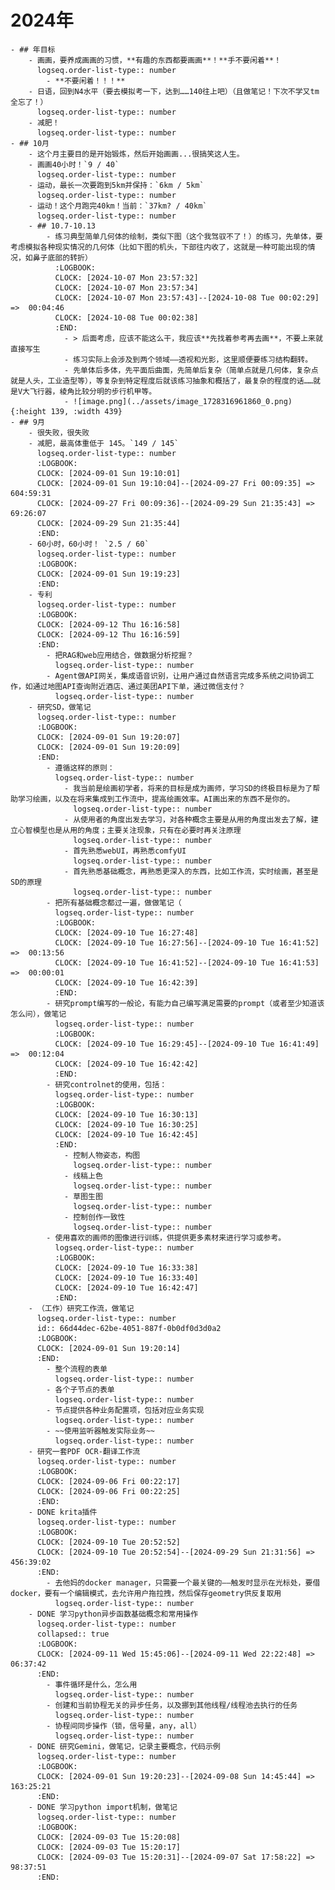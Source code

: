 # 2024年
	- ## 年目标
		- 画画，要养成画画的习惯，**有趣的东西都要画画**！**手不要闲着**！
		  logseq.order-list-type:: number
			- **不要闲着！！！**
		- 日语，回到N4水平（要去模拟考一下，达到……140往上吧）（且做笔记！下次不学又tm全忘了！）
		  logseq.order-list-type:: number
		- 减肥！
		  logseq.order-list-type:: number
	- ## 10月
		- 这个月主要目的是开始锻炼，然后开始画画...很搞笑这人生。
		- 画画40小时！`9 / 40`
		  logseq.order-list-type:: number
		- 运动，最长一次要跑到5km并保持：`6km / 5km`
		  logseq.order-list-type:: number
		- 运动！这个月跑完40km！当前：`37km? / 40km`
		  logseq.order-list-type:: number
		- ## 10.7-10.13
			- 练习典型简单几何体的绘制，类似下图（这个我驾驭不了！）的练习，先单体，要考虑模拟各种现实情况的几何体（比如下图的机头，下部往内收了，这就是一种可能出现的情况，如鼻子底部的转折）
			  :LOGBOOK:
			  CLOCK: [2024-10-07 Mon 23:57:32]
			  CLOCK: [2024-10-07 Mon 23:57:34]
			  CLOCK: [2024-10-07 Mon 23:57:43]--[2024-10-08 Tue 00:02:29] =>  00:04:46
			  CLOCK: [2024-10-08 Tue 00:02:38]
			  :END:
				- > 后面考虑，应该不能这么干，我应该**先找着参考再去画**，不要上来就直接写生
				- 练习实际上会涉及到两个领域——透视和光影，这里顺便要练习结构翻转。
				- 先单体后多体，先平面后曲面，先简单后复杂（简单点就是几何体，复杂点就是人头，工业造型等），等复杂到特定程度后就该练习抽象和概括了，最复杂的程度的话……就是V大飞行器，棱角比较分明的步行机甲等。
				- ![image.png](../assets/image_1728316961860_0.png){:height 139, :width 439}
	- ## 9月
		- 很失败，很失败
		- 减肥，最高体重低于 145。`149 / 145`
		  logseq.order-list-type:: number
		  :LOGBOOK:
		  CLOCK: [2024-09-01 Sun 19:10:01]
		  CLOCK: [2024-09-01 Sun 19:10:04]--[2024-09-27 Fri 00:09:35] =>  604:59:31
		  CLOCK: [2024-09-27 Fri 00:09:36]--[2024-09-29 Sun 21:35:43] =>  69:26:07
		  CLOCK: [2024-09-29 Sun 21:35:44]
		  :END:
		- 60小时，60小时！ `2.5 / 60`
		  logseq.order-list-type:: number
		  :LOGBOOK:
		  CLOCK: [2024-09-01 Sun 19:19:23]
		  :END:
		- 专利
		  logseq.order-list-type:: number
		  :LOGBOOK:
		  CLOCK: [2024-09-12 Thu 16:16:58]
		  CLOCK: [2024-09-12 Thu 16:16:59]
		  :END:
			- 把RAG和web应用结合，做数据分析挖掘？
			  logseq.order-list-type:: number
			- Agent做API网关，集成语音识别，让用户通过自然语言完成多系统之间协调工作，如通过地图API查询附近酒店、通过美团API下单，通过微信支付？
			  logseq.order-list-type:: number
		- 研究SD，做笔记
		  logseq.order-list-type:: number
		  :LOGBOOK:
		  CLOCK: [2024-09-01 Sun 19:20:07]
		  CLOCK: [2024-09-01 Sun 19:20:09]
		  :END:
			- 遵循这样的原则：
			  logseq.order-list-type:: number
				- 我当前是绘画初学者，将来的目标是成为画师，学习SD的终极目标是为了帮助学习绘画，以及在将来集成到工作流中，提高绘画效率。AI画出来的东西不是你的。
				  logseq.order-list-type:: number
				- 从使用者的角度出发去学习，对各种概念主要是从用的角度出发去了解，建立心智模型也是从用的角度；主要关注现象，只有在必要时再关注原理
				  logseq.order-list-type:: number
				- 首先熟悉webUI，再熟悉comfyUI
				  logseq.order-list-type:: number
				- 首先熟悉基础概念，再熟悉更深入的东西，比如工作流，实时绘画，甚至是SD的原理
				  logseq.order-list-type:: number
			- 把所有基础概念都过一遍，做做笔记（
			  logseq.order-list-type:: number
			  :LOGBOOK:
			  CLOCK: [2024-09-10 Tue 16:27:48]
			  CLOCK: [2024-09-10 Tue 16:27:56]--[2024-09-10 Tue 16:41:52] =>  00:13:56
			  CLOCK: [2024-09-10 Tue 16:41:52]--[2024-09-10 Tue 16:41:53] =>  00:00:01
			  CLOCK: [2024-09-10 Tue 16:42:39]
			  :END:
			- 研究prompt编写的一般论，有能力自己编写满足需要的prompt（或者至少知道该怎么问），做笔记
			  logseq.order-list-type:: number
			  :LOGBOOK:
			  CLOCK: [2024-09-10 Tue 16:29:45]--[2024-09-10 Tue 16:41:49] =>  00:12:04
			  CLOCK: [2024-09-10 Tue 16:42:42]
			  :END:
			- 研究controlnet的使用，包括：
			  logseq.order-list-type:: number
			  :LOGBOOK:
			  CLOCK: [2024-09-10 Tue 16:30:13]
			  CLOCK: [2024-09-10 Tue 16:30:25]
			  CLOCK: [2024-09-10 Tue 16:42:45]
			  :END:
				- 控制人物姿态，构图
				  logseq.order-list-type:: number
				- 线稿上色
				  logseq.order-list-type:: number
				- 草图生图
				  logseq.order-list-type:: number
				- 控制创作一致性
				  logseq.order-list-type:: number
			- 使用喜欢的画师的图像进行训练，供提供更多素材来进行学习或参考。
			  logseq.order-list-type:: number
			  :LOGBOOK:
			  CLOCK: [2024-09-10 Tue 16:33:38]
			  CLOCK: [2024-09-10 Tue 16:33:40]
			  CLOCK: [2024-09-10 Tue 16:42:47]
			  :END:
		- （工作）研究工作流，做笔记
		  logseq.order-list-type:: number
		  id:: 66d44dec-62be-4051-887f-0b0df0d3d0a2
		  :LOGBOOK:
		  CLOCK: [2024-09-01 Sun 19:20:14]
		  :END:
			- 整个流程的表单
			  logseq.order-list-type:: number
			- 各个子节点的表单
			  logseq.order-list-type:: number
			- 节点提供各种业务配置项，包括对应业务实现
			  logseq.order-list-type:: number
			- ~~使用监听器触发实际业务~~
			  logseq.order-list-type:: number
		- 研究一套PDF OCR-翻译工作流
		  logseq.order-list-type:: number
		  :LOGBOOK:
		  CLOCK: [2024-09-06 Fri 00:22:17]
		  CLOCK: [2024-09-06 Fri 00:22:25]
		  :END:
		- DONE krita插件
		  logseq.order-list-type:: number
		  :LOGBOOK:
		  CLOCK: [2024-09-10 Tue 20:52:52]
		  CLOCK: [2024-09-10 Tue 20:52:54]--[2024-09-29 Sun 21:31:56] =>  456:39:02
		  :END:
			- 去他妈的docker manager，只需要一个最关键的——触发时显示在光标处，要借docker，要有一个编辑模式，去允许用户拖拉拽，然后保存geometry供反复取用
			  logseq.order-list-type:: number
		- DONE 学习python异步函数基础概念和常用操作
		  logseq.order-list-type:: number
		  collapsed:: true
		  :LOGBOOK:
		  CLOCK: [2024-09-11 Wed 15:45:06]--[2024-09-11 Wed 22:22:48] =>  06:37:42
		  :END:
			- 事件循环是什么，怎么用
			  logseq.order-list-type:: number
			- 创建和当前协程无关的异步任务，以及挪到其他线程/线程池去执行的任务
			  logseq.order-list-type:: number
			- 协程间同步操作（锁，信号量，any，all）
			  logseq.order-list-type:: number
		- DONE 研究Gemini，做笔记，记录主要概念，代码示例
		  logseq.order-list-type:: number
		  :LOGBOOK:
		  CLOCK: [2024-09-01 Sun 19:20:23]--[2024-09-08 Sun 14:45:44] =>  163:25:21
		  :END:
		- DONE 学习python import机制，做笔记
		  logseq.order-list-type:: number
		  :LOGBOOK:
		  CLOCK: [2024-09-03 Tue 15:20:08]
		  CLOCK: [2024-09-03 Tue 15:20:17]
		  CLOCK: [2024-09-03 Tue 15:20:31]--[2024-09-07 Sat 17:58:22] =>  98:37:51
		  :END:
